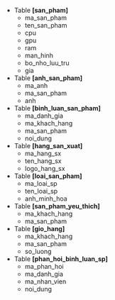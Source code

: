 * Table **[san_pham]**
  - ma_san_pham
  - ten_san_pham
  - cpu
  - gpu
  - ram
  - man_hinh
  - bo_nho_luu_tru
  - gia
* Table **[anh_san_pham]**
  - ma_anh
  - ma_san_pham
  - anh
* Table **[binh_luan_san_pham]**
  - ma_danh_gia
  - ma_khach_hang
  - ma_san_pham
  - noi_dung
* Table **[hang_san_xuat]**
  - ma_hang_sx
  - ten_hang_sx
  - logo_hang_sx
* Table **[loai_san_pham]**
  - ma_loai_sp
  - ten_loai_sp
  - anh_minh_hoa
* Table **[san_pham_yeu_thich]**
  - ma_khach_hang
  - ma_san_pham
* Table **[gio_hang]**
  - ma_khach_hang
  - ma_san_pham
  - so_luong
* Table  **[phan_hoi_binh_luan_sp]**
  - ma_phan_hoi
  - ma_danh_gia
  - ma_nhan_vien
  - noi_dung

